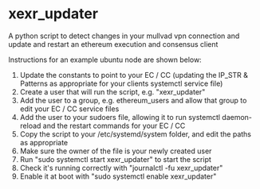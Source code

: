# xexr_updater
A python script to detect changes in your mullvad vpn connection and update and restart an ethereum execution and consensus client

Instructions for an example ubuntu node are shown below:

1. Update the constants to point to your EC / CC (updating the IP_STR & Patterns as appropriate for your clients systemctl service file)
2. Create a user that will run the script, e.g. "xexr_updater"
3. Add the user to a group, e.g. ethereum_users and allow that group to edit your EC / CC service files
4. Add the user to your sudoers file, allowing it to run systemctl daemon-reload and the restart commands for your EC / CC
5. Copy the script to your /etc/systemd/system folder, and edit the paths as appropriate
6. Make sure the owner of the file is your newly created user
7. Run "sudo systemctl start xexr_updater" to start the script
8. Check it's running correctly with "journalctl -fu xexr_updater"
9. Enable it at boot with "sudo systemctl enable xexr_updater"

